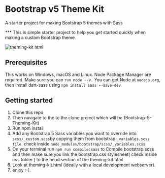 # Bootstrap v5 Theme Kit
A starter project for making Bootstrap 5 themes with Sass

*** This is simple starter project to help you get started quickly when making a custom Bootstrap theme.

![theming-kit html](https://user-images.githubusercontent.com/11283502/116907735-a58d7280-ac4a-11eb-8dbd-b905648593f8.png)



## Prerequisites

This works on Windows, macOS and Linux.
Node Package Manager are required. Make sure you can `run node --v.`
You can get Node at `nodejs.org`, then install dart-sass using `npm install sass --save-dev`

## Getting started

1. Clone this repo 
2. Then navigate to the to the clone project which will be (Bootstrap-5-Theming-Kit)
3. Run npm install
4. Add any Bootstrap 5 Sass variables you want to override into `scss/_custom.scss`by  copying them from bootstrap ```_variables.scss file```.
 check inside ```node_modules/bootstrap/scss/_variables.scss```
5. On your terminal run ``npm run compile:sass`` to Compile bootstrap.scss and then make sure you link the bootstrap.css stylesheet( check inside css folder ) to the head section of the theming-kit.html
6. Look at theming-kit.html (ideally with a local development webserver).  
7. enjoy :-).
